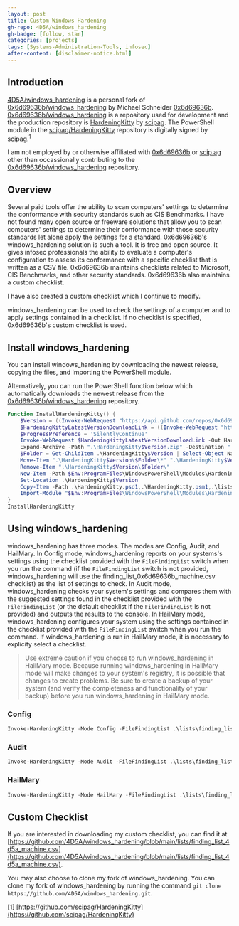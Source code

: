 ```yaml
---
layout: post
title: Custom Windows Hardening
gh-repo: 4D5A/windows_hardening
gh-badge: [follow, star]
categories: [projects]
tags: [Systems-Administration-Tools, infosec]
after-content: [disclaimer-notice.html]
---
```

## Introduction

[4D5A/windows_hardening](https://github.com/4D5A/windows_hardening) is a personal fork of [0x6d69636b/windows_hardening](https://github.com/0x6d69636b/windows_hardening) by Michael Schneider [0x6d69636b](https://github.com/0x6d69636b). [0x6d69636b/windows_hardening](https://github.com/0x6d69636b/windows_hardening) is a repository used for development and the production repository is [HardeningKitty](https://github.com/scipag/HardeningKitty) by [scipag](https://github.com/scipag). The PowerShell module in the [scipag/HardeningKitty](https://github.com/scipag/HardeningKitty) repository is digitally signed by scipag.<sup>1</sup>

I am not employed by or otherwise affiliated with [0x6d69636b](https://github.com/0x6d69636b) or [scip ag](https://github.com/scipag) other than occassionally contributing to the [0x6d69636b/windows_hardening](https://github.com/0x6d69636b/windows_hardening) repository.

## Overview

Several paid tools offer the ability to scan computers' settings to determine the conformance with security standards such as CIS Benchmarks. I have not found many open source or freeware solutions that allow you to scan computers' settings to determine their conformance with those security standards let alone apply the settings for a standard. 0x6d69636b's windows_hardening solution is such a tool. It is free and open source. It gives infosec professionals the ability to evaluate a computer's configuration to assess its conformance with a specific checklist that is written as a CSV file. 0x6d69636b maintains checklists related to Microsoft, CIS Benchmarks, and other security standards. 0x6d69636b also maintains a custom checklist.

I have also created a custom checklist which I continue to modify.

windows_hardening can be used to check the settings of a computer and to apply settings contained in a checklist. If no checklist is specified, 0x6d69636b's custom checklist is used.

## Install windows_hardening

You can install windows_hardening by downloading the newest release, copying the files, and importing the PowerShell module.

Alternatively, you can run the PowerShell function below which automatically downloads the newest release from the [0x6d69636b/windows_hardening](https://github.com/0x6d69636b/windows_hardening) repository.

```powershell
Function InstallHardeningKitty() {
    $Version = ((Invoke-WebRequest "https://api.github.com/repos/0x6d69636b/windows_hardening/releases/latest" -UseBasicParsing) | ConvertFrom-Json).Name
    $HardeningKittyLatestVersionDownloadLink = ((Invoke-WebRequest "https://api.github.com/repos/0x6d69636b/windows_hardening/releases/latest" -UseBasicParsing) | ConvertFrom-Json).zipball_url
    $ProgressPreference = 'SilentlyContinue'
    Invoke-WebRequest $HardeningKittyLatestVersionDownloadLink -Out HardeningKitty$Version.zip
    Expand-Archive -Path ".\HardeningKitty$Version.zip" -Destination ".\HardeningKitty$Version" -Force
    $Folder = Get-ChildItem .\HardeningKitty$Version | Select-Object Name -ExpandProperty Name
    Move-Item ".\HardeningKitty$Version\$Folder\*" ".\HardeningKitty$Version\"
    Remove-Item ".\HardeningKitty$Version\$Folder\"
    New-Item -Path $Env:ProgramFiles\WindowsPowerShell\Modules\HardeningKitty\$Version -ItemType Directory
    Set-Location .\HardeningKitty$Version
    Copy-Item -Path .\HardeningKitty.psd1,.\HardeningKitty.psm1,.\lists\ -Destination $Env:ProgramFiles\WindowsPowerShell\Modules\HardeningKitty\$Version\ -Recurse
    Import-Module "$Env:ProgramFiles\WindowsPowerShell\Modules\HardeningKitty\$Version\HardeningKitty.psm1"
}
InstallHardeningKitty
```

## Using windows_hardening
windows_hardening has three modes. The modes are Config, Audit, and HailMary. In Config mode, windows_hardening reports on your systems's settings using the checklist provided with the ```FileFindingList``` switch when you run the command (if the ```FileFindingList``` switch is not provided, windows_hardening will use the finding_list_0x6d69636b_machine.csv checklist) as the list of settings to check. In Audit mode, windows_hardening checks your system's settings and compares them with the suggested settings found in the checklist provided with the ```FileFindingList``` (or the default checklist if the ```FileFindingList``` is not provided) and outputs the results to the console. In HailMary mode, windows_hardening configures your system using the settings contained in the checklist provided with the ```FileFindingList``` switch when you run the command. If windows_hardening is run in HailMary mode, it is necessary to explicity select a checklist.

> Use extreme caution if you choose to run windows_hardening in HailMary mode. Because running windows_hardening in HailMary mode will make changes to your system's registry, it is possible that changes to create problems. Be sure to create a backup of your system (and verify the completeness and functionality of your backup) before you run windows_hardening in HailMary mode.

### Config
```powershell
Invoke-HardeningKitty -Mode Config -FileFindingList .\lists\finding_list_0x6d69636b_user.csv -Log -Report
```

### Audit
```powershell
Invoke-HardeningKitty -Mode Audit -FileFindingList .\lists\finding_list_0x6d69636b_user.csv -Log -Report
```

### HailMary
```powershell
Invoke-HardeningKitty -Mode HailMary -FileFindingList .\lists\finding_list_0x6d69636b_user.csv -Log -Report
```

## Custom Checklist
If you are interested in downloading my custom checklist, you can find it at [https://github.com/4D5A/windows_hardening/blob/main/lists/finding_list_4d5a_machine.csv](https://github.com/4D5A/windows_hardening/blob/main/lists/finding_list_4d5a_machine.csv).

You may also choose to clone my fork of windows_hardening. You can clone my fork of windows_hardening by running the command ```git clone https://github.com/4D5A/windows_hardening.git```.

[1] [https://github.com/scipag/HardeningKitty](https://github.com/scipag/HardeningKitty)
